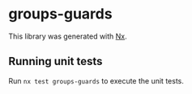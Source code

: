 # groups-guards

This library was generated with [Nx](https://nx.dev).

## Running unit tests

Run `nx test groups-guards` to execute the unit tests.
